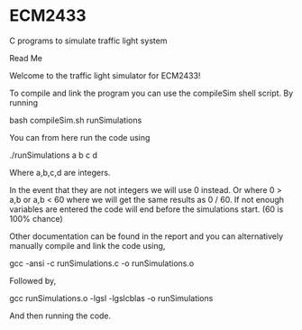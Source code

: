 # ECM2433
C programs to simulate traffic light system

Read Me

Welcome to the traffic light simulator for ECM2433!

To compile and link the program you can use the compileSim shell script. By running

bash compileSim.sh runSimulations

You can from here run the code using 

./runSimulations a b c d

Where a,b,c,d are integers.

In the event that they are not integers we will use 0 instead. Or where  0 > a,b or a,b < 60  where we will get the same results as 0 / 60. If not enough variables are entered the code will end before the simulations start. (60 is 100% chance)

Other documentation can be found in the report and you can alternatively manually compile and link the code using,

gcc -ansi -c runSimulations.c -o runSimulations.o

Followed by,

gcc runSimulations.o -lgsl -lgslcblas -o runSimulations

And then running the code.
